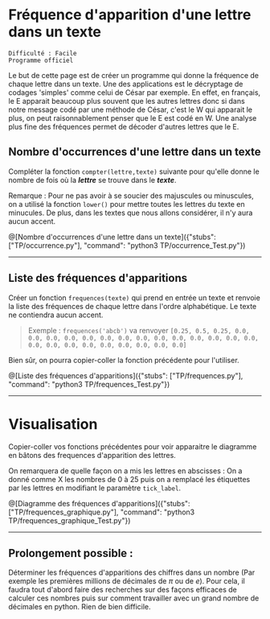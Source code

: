 # Fréquence d'apparition d'une lettre dans un texte
`Difficulté : Facile`  
`Programme officiel`

Le but de cette page est de créer un programme qui donne la fréquence de chaque lettre dans un texte. Une des applications est le décryptage de codages 'simples' comme celui de César par exemple. En effet, en français, le E apparait beaucoup plus souvent que les autres lettres donc si dans notre message codé par une méthode de César, c'est le W qui apparait le plus, on peut raisonnablement penser que le E est codé en W. Une analyse plus fine des fréquences permet de décoder d'autres lettres que le E.

## Nombre d'occurrences d'une lettre dans un texte

Compléter la fonction `compter(lettre,texte)` suivante pour qu'elle donne  le nombre de fois où la ***lettre*** se trouve dans le ***texte***.

Remarque : Pour ne pas avoir à se soucier des majuscules ou minuscules, on a utilisé la fonction `lower()` pour mettre toutes les lettres du texte en minucules. De plus, dans les textes que nous allons considérer, il n'y aura aucun accent.

@[Nombre d'occurrences d'une lettre dans un texte]({"stubs": ["TP/occurrence.py"], "command": "python3 TP/occurrence_Test.py"})

---

## Liste des fréquences d'apparitions

Créer un fonction `frequences(texte)` qui prend en entrée un texte et renvoie la liste des fréquences de chaque lettre dans l'ordre alphabétique. Le texte ne contiendra aucun accent.

> Exemple : `frequences('abcb')` va renvoyer `[0.25, 0.5, 0.25, 0.0, 0.0, 0.0, 0.0, 0.0, 0.0, 0.0, 0.0, 0.0, 0.0, 0.0, 0.0, 0.0, 0.0, 0.0, 0.0, 0.0, 0.0, 0.0, 0.0, 0.0, 0.0, 0.0]`

Bien sûr, on pourra copier-coller la fonction précédente pour l'utiliser.

@[Liste des fréquences d'apparitions]({"stubs": ["TP/frequences.py"], "command": "python3 TP/frequences_Test.py"})

---

# Visualisation

Copier-coller vos fonctions précédentes pour voir apparaitre le diagramme en bâtons des frequences d'apparition des lettres.

On remarquera de quelle façon on a mis les lettres en abscisses : On a donné comme X les nombres de 0 à 25 puis on a remplacé les étiquettes par les lettres en modifiant le paramètre `tick_label`.

@[Diagramme des fréquences d'apparitions]({"stubs": ["TP/frequences_graphique.py"], "command": "python3 TP/frequences_graphique_Test.py"})

---

## Prolongement possible :

Déterminer les fréquences d'apparitions des chiffres dans un nombre (Par exemple les premières millions de décimales de $`\pi`$ ou de $`e`$). Pour cela, il faudra tout d'abord faire des recherches sur des façons efficaces de calculer ces nombres puis sur comment travailler avec un grand nombre de décimales en python. Rien de bien difficile.
